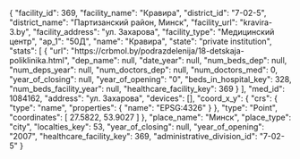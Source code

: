 {
    "facility_id": 369,
    "facility_name": "Кравира",
    "district_id": "7-02-5",
    "district_name": "Партизанский район, Минск",
    "facility_url": "kravira-3.by",
    "facility_address": "ул. Захарова",
    "facility_type": "Медицинский центр",
    "ap_1": "50Д",
    "name": "Кравира",
    "state": "private institution",
    "stats": [
        {
            "url": "https:\/\/crbmol.by\/podrazdelenija\/18-detskaja-poliklinika.html",
            "dep_name": null,
            "date_year": null,
            "num_beds_dep": null,
            "num_deps_year": null,
            "num_doctors_dep": null,
            "num_doctors_med": 0,
            "year_of_closing": null,
            "year_of_opening": "0",
            "beds_in_hospital_key": 328,
            "num_beds_facility_year": null,
            "healthcare_facility_key": 369
        }
    ],
    "med_id": 1084162,
    "address": "ул. Захарова",
    "devices": [],
    "coord_x_y": {
        "crs": {
            "type": "name",
            "properties": {
                "name": "EPSG:4326"
            }
        },
        "type": "Point",
        "coordinates": [
            27.5822,
            53.9027
        ]
    },
    "place_name": "Минск",
    "place_type": "city",
    "localties_key": 53,
    "year_of_closing": null,
    "year_of_opening": "2007",
    "healthcare_facility_key": 369,
    "administrative_division_id": "7-02-5"
}